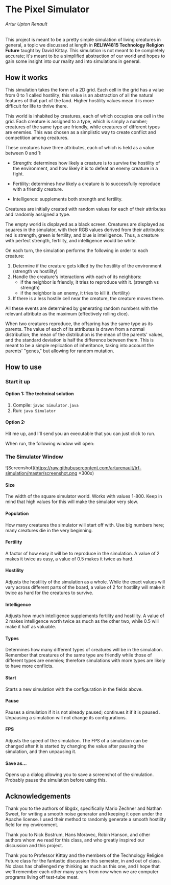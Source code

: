 # The Pixel Simulator
###### Artur Upton Renault

This project is meant to be a pretty simple simulation of living creatures in
 general, a topic we discussed at length in **RELIW4815 Technology Religion 
 Future** taught by David Kittay. This simulation is not meant to be 
 completely accurate; it's meant to be a simplified abstraction of our world 
 and hopes to gain some insight into our reality and into simulations in 
 general.

## How it works

This simulation takes the form of a 2D grid. Each cell in the grid has a 
value from 0 to 1 called hostility; this value is an abstraction of all the 
natural features of that part of the land. Higher hostility values mean it is
 more difficult for life to thrive there.
 
This world is inhabited by creatures, each of which occupies one cell in the 
grid. Each creature is assigned to a type, which is simply a number; 
creatures of the same type are friendly, while creatures of different types are
 enemies. This was chosen as a simplistic way to create conflict and 
 competition among creatures. 

These creatures have three attributes, each of which is held as a value
 between 0 and 1:

- Strength: determines how likely a creature is to survive the hostility of 
the environment, and how likely it is to defeat an enemy creature in a fight.

- Fertility: determines how likely a creature is to successfully reproduce 
with a friendly creature.

- Intelligence: supplements both strength and fertility.

Creatures are initially created with random values for each of their 
attributes and randomly assigned a type.

The empty world is displayed as a black screen. Creatures are displayed 
as squares in the simulator, with their RGB values derived from their 
attributes: red is strength, green is fertility, and blue is intelligence. 
Thus, a creature with perfect strength, fertility, and intelligence would be 
white.

On each turn, the simulation performs the following in order to each creature:

1. Determine if the creature gets killed by the hostility of the environment 
(strength vs hostility)
2. Handle the creature's interactions with each of its neighbors:
    - if the neighbor is friendly, it tries to reproduce with it. (strength 
    vs strength)
    - if the neighbor is an enemy, it tries to kill it. (fertility)
3. If there is a less hostile cell near the creature, the creature moves there.

All these events are determined by generating random numbers with the 
relevant attribute as the maximum (effectively rolling dice).

When two creatures reproduce, the offspring has the same type as its parents.
 The value of each of its attributes is drawn from a normal distribution; the 
 mean of the distribution is the mean of the parents' values, and the 
 standard deviation is half the difference between them. This is meant to be 
 a simple replication of inheritance, taking into account the parents' 
 "genes," but allowing for random mutation.

## How to use

### Start it up
#### Option 1: The technical solution
1. Compile:
`javac Simulator.java`
2. Run:
`java Simulator`

#### Option 2: 
Hit me up, and I'll send you an executable that you can just click to run.

When run, the following window will open:

### The Simulator Window

![Screenshot](https://raw.githubusercontent.com/arturenault/trf-simulation/master/screenshot.png =300x)

#### Size
The width of the square simulator world. Works with values 1-800. Keep in 
mind that high values for this will make the simulator very slow.

#### Population
How many creatures the simulator will start off with. Use big numbers here; 
many creatures die in the very beginning.

#### Fertility
A factor of how easy it will be to reproduce in the simulation. A value of 2 
makes it twice as easy, a value of 0.5 makes it twice as hard.

#### Hostility
Adjusts the hostility of the simulation as a whole. While the exact values 
will vary across different parts of the board, a value of 2 for hostility 
will make it twice as hard for the creatures to survive.

#### Intelligence
Adjusts how much intelligence supplements fertility and hostility. A value of
 2 makes intelligence worth twice as much as the other two, while 0.5 will 
 make it half as valuable.
 
#### Types
Determines how many different types of creatures will be in the simulation. 
Remember that creatures of the same type are friendly while those of 
different types are enemies; therefore simulations with more types are likely
 to have more conflicts.
 
#### Start
Starts a new simulation with the configuration in the fields above.

#### Pause
Pauses a simulation if it is not already paused; continues it if it is paused
. Unpausing a simulation will not change its configurations.

#### FPS
Adjusts the speed of the simulation. The FPS of a simulation can be changed 
after it is started by changing the value after pausing the simulation, and 
then unpausing it.

#### Save as...
Opens up a dialog allowing you to save a screenshot of the simulation. 
Probably pause the simulation before using this.

## Acknowledgements

Thank you to the authors of libgdx, specifically Mario Zechner and Nathan 
Sweet, for writing a smooth noise generator and keeping it open under the 
Apache license. I used their method to randomly generate a smooth hostility 
field for my environment.

Thank you to Nick Bostrum, Hans Moravec, Robin Hanson, and other authors whom
 we read for this class, and who greatly inspired our discussion and this 
 project.

Thank you to Professor Kittay and the members of the Technology Religion 
Future class for the fantastic discussion this semester, in and out of class.
 No class has challenged my thinking as much as this one, and I hope that 
 we'll remember each other many years from now when we are computer programs 
 living off test-tube meat.
